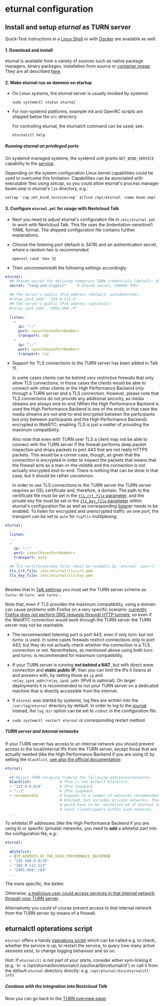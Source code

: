 # eturnal configuration

## Install and setup _eturnal_ as TURN server

Quick-Test instructions in a [Linux Shell](https://github.com/processone/eturnal/blob/master/QUICK-TEST.md) or with [Docker](https://github.com/processone/eturnal/blob/master/docker-k8s/QUICK-TEST.md) are available as well.

#### 1. Download and install

eturnal is available from a variety of sources such as native package managers, binary packages, installation from source or [container image](https://eturnal.net/documentation/code/docker.html). They are all described [here](https://github.com/processone/eturnal#installation).


#### 2. Make eturnal run as daemon on startup

- On Linux systems, the eturnal server is usually invoked by systemd. 
    ```
    sudo systemctl status eturnal
    ```

- For non-systemd platforms, example init and OpenRC scripts are shipped below the `etc` directory. 
  
  For controlling eturnal, the eturnalctl command can be used; see:
    ```
    eturnalctl help
    ```

##### Running eturnal on privileged ports

On systemd-managed systems, the systemd unit grants `NET_BIND_SERVICE` capability to the [service](https://github.com/processone/eturnal/blob/29e82f260d369a39bd4a395cb981e914b141875b/config/eturnal.service#L23).

Depending on the system configuration Linux kernel capabilities could be used to overcome this limitation. Capabilities can be associated with executable files using _setcap_, so you could allow eturnal's process manager _beam.smp_ in eturnal's `lib` directory, e.g.: 
```
setcap 'cap_net_bind_service=+ep' $(find /opt/eturnal -name beam.smp)
```

#### 3. Configure `eturnal.yml` for usage with Nextcloud Talk

- Next you need to adjust eturnal's configuration file in `/etc/eturnal.yml` to work with Nextcloud Talk. This file uses the (indentation-sensitive!) YAML format. The shipped configuration file contains further explanations.
- Choose the listening port (default is _3478_) and an authentication secret, where a random hex is recommended
    ```
    openssl rand -hex 32
    ```

- Then uncomment/edit the following settings accordingly:

```yaml
eturnal:
  ## Shared secret for deriving temporary TURN credentials (default: $RANDOM):
  secret: "long-and-cryptic"     # Shared secret, CHANGE THIS.

  ## The server's public IPv4 address (default: autodetected):
  #relay_ipv4_addr: "203.0.113.4"
  ## The server's public IPv6 address (optional):
  #relay_ipv6_addr: "2001:db8::4"
  
  listen:
    -
      ip: "::"
      port: <yourChosenPortNumber>
      transport: udp
    -
      ip: "::"
      port: <yourChosenPortNumber>
      transport: tcp
```

- Support for TLS connections to the TURN server has been added in Talk 11.

  In some cases clients can be behind very restrictive firewalls that only allow TLS connections; in those cases the clients would be able to connect with other clients or the High Performance Backend only through a TURN server and a TLS connection. However, please note that TLS connections do not provide any additional security, as media streams are always end-to-end (When the High Performance Backend is used the High Performance Backend is one of the ends; in that case the media streams are not end-to-end encrypted between the participants but only between participants and the High Performance Backend) encrypted in WebRTC; enabling TLS is just a matter of providing the maximum compatibility.

  Also note that even with TURN over TLS a client may not be able to connect with the TURN server if the firewall performs deep packet inspection and drops packets to port 443 that are not really HTTPS packets. This would be a corner case, though, as given that the connection is encrypted in order to inspect the packets that means that the firewall acts as a man-in-the-middle and the connection is not actually encrypted end-to-end. There is nothing that can be done in that case, but it should be rather uncommon.

  In order to use TLS connections to the TURN server the TURN server requires an SSL certificate and, therefore, a domain. The path to the certificate file must be set in the [`tls_crt_file` parameter](https://eturnal.net/documentation/#tls_crt_file), and the private key file must be set in the [`tls_key_file` parameter](https://eturnal.net/documentation/#tls_key_file) within eturnal's configuration file as well as corresponding [listen](https://eturnal.net/documentation/#listen)er needs to be enabled. To listen for encrypted and unencrypted traffic on one port, the transport can be set to `auto` for `tcp`/`tls` multiplexing. 
  
```yaml
eturnal: 
  ...
  listen:
  ...
  -
    ip: "::"
    port: <yourChosenPortNumber>
    transport: auto
    ...
  ## TLS certificate/key files (must be readable by 'eturnal' user!):
  tls_crt_file: /etc/eturnal/tls/crt.pem
  tls_key_file: /etc/eturnal/tls/key.pem
  ...
```
  
  Besides that in [Talk settings](TURN.md/#4-configure-nextcloud-talk-to-use-your-turn-server) you must set the TURN server scheme as `turns:` or `turn: and turns:`.

  Note that, even if TLS provides the maximum compatibility, using a domain can cause problems with Firefox on a very specific scenario: [currently Firefox does not perform DNS requests through HTTP tunnels](https://bugzilla.mozilla.org/show_bug.cgi?id=1239006), so even if the WebRTC connection would work through the TURN server the TURN server may not be reachable.

- The recommended listening port is port 443, even if only _turn:_ but not _turns:_ is used. In some cases firewalls restrict connections only to port 443, but they do not actually check whether the connection is a TLS connection or not. Nevertheless, as mentioned above using both _turn:_ and _turns:_ is recommended for maximum compatibility.

- If your TURN server is running **not behind a NAT**, but with direct www connection and **static public IP**, than you can limit the IPs it listens at and answers with, by setting those as `ip` and `relay_ipv4_addr`/`relay_ipv6_addr` (IPv6 is optional). On larger deployments it is recommended to run your TURN server on a dedicated machine that is directly accessible from the internet.

- If `eturnal` was started by systemd, log files are written into the `/var/log/eturnal` directory by default. In order to log to the [journal](https://www.freedesktop.org/software/systemd/man/systemd-journald.service.html) instead, the `log_dir` option can be set to `stdout` in the configuration file.

- `sudo systemctl restart eturnal` or corresponding restart method

##### TURN server and internal networks

If your TURN server has access to an internal network you should prevent access to the local/internal IPs from the TURN server, except those that are actually needed (like the High Performance Backend if you are using it) by setting the `blacklist`, [see also the official documentation](https://eturnal.net/documentation/#blacklist):

```yaml
eturnal:
  ...
  ## Reject TURN relaying from/to the following addresses/networks:
  blacklist:             # This is the default blacklist.
  - "127.0.0.0/8"        # IPv4 loopback.
  - "::1"                # IPv6 loopback.
  - recommended          # Expands to a number of networks recommended to be
                         # blocked, but includes private networks. Those
                         # would have to be 'whitelist'ed if eturnal serves
                         # local clients/peers within such networks.
  ...
```

To whitelist IP addresses (like the High Performance Backend if you are using it) or specific (private) networks, you need to **add** a whitelist part into the configuration file, e.g.:

```yaml
eturnal:
  ...
  whitelist:
  - {IP_ADDRESS_OF_THE_HIGH_PERFORMANCE_BACKEND}
  - "192.168.0.0/16"
  - "203.0.113.113"
  - "2001:db8::/64"
  ...
```

The more specific, the better.

Otherwise, [a malicious user could access services in that internal network through your TURN server](https://www.rtcsec.com/2020/04/01-slack-webrtc-turn-compromise/).

Alternatively you could of course prevent access to that internal network from the TURN server by means of a firewall.

## eturnalctl opterations script

`eturnal` offers a handy [operations script](https://eturnal.net/documentation/#Operation) which can be called e.g. to check, whether the service is up, to restart the service, to query how many active sessions exist, to change logging behaviour and so on.

Hint: If `eturnalctl` is not part of your `$PATH`, consider either sym-linking it (e.g. ´ln -s /opt/eturnal/bin/eturnalctl /usr/local/bin/eturnalctl´) or call it from the default `eturnal` directory directly: e.g. `/opt/eturnal/bin/eturnalctl info`

##### Continue with the integration into Nextcloud Talk

Now you can go back to the [TURN overview page](TURN.md#4-configure-nextcloud-talk-to-use-your-turn-server). 
